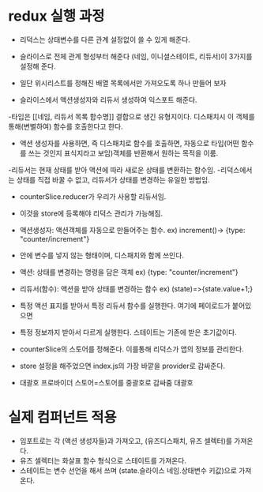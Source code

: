 # redux 실행 과정
* 리덕스는 상태변수를 다른 관계 설정없이 쓸 수 있게 해준다.
- 슬라이스로 전체 관계 형성부터 해준다
(네임, 이니셜스테이트, 리듀서)이 3가지를 설정해 준다.
* 일단 위시리스트를 정해진 배열 목록에서만 가져오도록 하나 만들어 보자
- 슬라이스에서 액션생성자와 리듀서 생성하여 익스포트 해준다.

-타입은 [[네임, 리듀서 목록 함수명]] 결합으로 생긴 유형지이다.
디스패치시 이 객체를 통해(변별하여) 함수를 호출한다고 한다.
- 액션 생성자를 사용하면, 즉 디스패치로 함수를 호출하면, 자동으로 타입(어떤
함수를 쓰는 것인지 표식지라고 보임)객체를 반환해서 원하는 목적을 이룸.

-리듀서는 현재 상태를 받아 액션에 따라 새로운 상태를 변환하는 함수임.
-리덕스에서는 상태를 직접 바꿀 수 없고, 리듀서가 상태를 변경하는 유일한 방법임.
- counterSlice.reducer가 우리가 사용할 리듀서임.
- 이것을 store에 등록해야 리덕스 관리가 가능해짐.

- 액션생성자: 액션객체를 자동으로 만들어주는 함수. ex) increment()-> {type: "counter/increment"}
* 안에 변수를 넣지 않는 형태이며, 디스패치와 함께 쓰인다.
- 액션: 상태를 변경하는 명령을 담은 객체 ex) {type: "counter/increment"}
- 리듀서(함수): 액션을 받아 상태를 변경하는 함수 ex) (state)=>{state.value+1;}
- 특정 액션 표지를 받아서 특정 리듀서 함수를 실행한다. 여기에 페이로드가 붙어있으면
- 특정 정보까지 받아서 다르게 실행한다. 스테이트는 기존에 받은 초기값이다.

- counterSlice의 스토어를 정해준다. 이를통해 리덕스가 앱의 정보를 관리한다.

- store 설정을 해주었으면 index.js의 가장 바깥을 provider로 감싸준다.
- 대괄호 프로바이더 스토어=스토어를 중괄호로 감싸줌 대괄호
<Provider store={store}>

# 실제 컴퍼넌트 적용
- 임포트로는 각 (액션 생성자들)과 가져오고, (유즈디스패치, 유즈 셀렉터)를 가져온다.
- 유즈 셀렉터는 화살표 함수 형식으로 스테이트를 가져온다.
- 스테이트는 변수 선언을 해서 쓰며 (state.슬라이스 네임.상태변수 키값)으로 가져온다.









